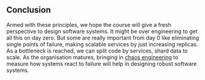 ## Conclusion

Armed with these principles, we hope the course will give a fresh perspective to design software systems. It might be over engineering to get all this on day zero. But some are really important from day 0 like eliminating single points of failure, making scalable services by just increasing replicas. As a bottleneck is reached, we can split code by services, shard data to scale. As the organisation matures, bringing in [chaos engineering](https://en.wikipedia.org/wiki/Chaos_engineering) to measure how systems react to failure will help in designing robust software systems.
